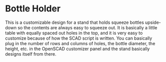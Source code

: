 # Bottle Holder
This is a customizable design for a stand that holds squeeze bottles upside-down so the contents are always easy to squeeze out.
It is basically a little table with equally spaced out holes in the top, and it is very easy to customize because of how the SCAD script is written.
You can basically plug in the number of rows and columns of holes, the bottle diameter, the height, etc. in the OpenSCAD customizer panel and the stand basically designs itself from there.
